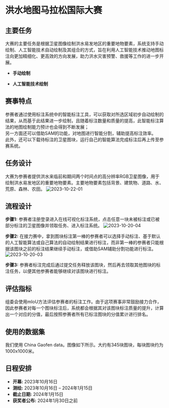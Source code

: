 # 洪水地图马拉松国际大赛

## 主要任务

大赛的主要任务是根据卫星图像绘制洪水易发地区的重要地物要素，系统支持手动绘制、人工智能技术自动绘制及其组合的方式，旨在利用人工智能技术推动地图标注向更加精细化、更高效的方向发展，助力洪水灾害预警、救援等工作的进一步开展。

- **手动绘制**

- **人工智能技术绘制**

## 赛事特点

参赛者通过使用标注系统中的智能标注工具，可以获取对所选区域初步自动绘制的结果，从而基于此结果进一步绘制，且随着标注数量和质量的提高，此智能标注算法的地图绘制能力预计也会得到不断发展；  
另一方面还可以借助SAM的功能，对地图进行智能分割，辅助提高标注效率。  
此外，还可以下载待标注的卫星图块，运行自己的智能算法完成标注后再上传至参赛系统。  

## 任务设计

大赛为参赛者提供洪水来临前和期间两个时间点的高分辨率RGB卫星图像，用于绘制洪水易发地区的重要地物要素。主要地物要素包括背景、建筑物、道路、水、荒原、森林、农田。
![2023-10-22-01](https://github.com/ZYJ-Group/Tanghy/assets/94824386/d038b4e9-5e1e-418d-a30d-055f6e4d886a)  

## 流程设计

**步骤1:** 参赛者注册登录进入在线可视化标注系统，点击任意一块未被标注或已被部分标注的卫星图像并领取任务、进入标注系统。
![2023-10-20-04](https://github.com/ZYJ-Group/Tanghy/assets/94824386/09553995-905d-4839-a122-f7d8c1cc0d84)  

**步骤2:** 在接力赛中，拿到图块标注第一棒的参赛者可以选择手动标注、基于默认的人工智能算法或自己算法的自动绘制结果进行标注，而非第一棒的参赛者只能根据该图块之前的标注结果继续手动标注，或借助SAM辅助分割功能进行标注。
![2023-10-20-03](https://github.com/ZYJ-Group/Tanghy/assets/94824386/64c72b3f-b7bb-46cb-ab30-fc814600adc6)  

**步骤3:** 参赛者标注完成后通过提交任务释放该图块，然后再去领取其他图块的标注任务，以便其他参赛者能够继续对该图块进行标注。

## 评估指标

组委会使用mIoU方法评估参赛者的标注工作。由于这项赛事非常鼓励接力合作，因此参赛者对每一个图块标注后，系统都会根据其对该图块标注质量的提升，计算出一个对应的分值，最后按照参赛者所有已标注图块的分值累计进行排名。

## 使用的数据集

我们使用 China Gaofen data。图像如下所示。大约有345块图块，每块图块约为1000x1000米。

## 日程安排

- **开幕:** 2023年10月16日
- **测绘:** 2023年10月16日 – 2024年1月15日
- **截止日期:** 2024年1月15日
- **获奖者公布:** 2024年1月30日之前
